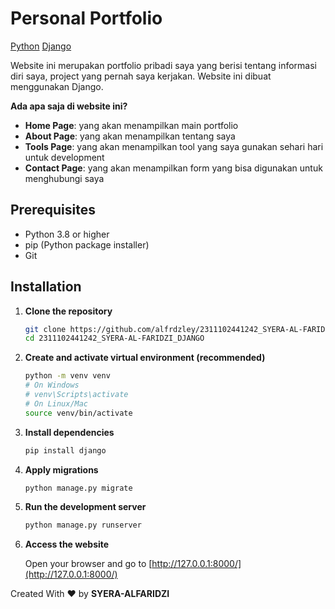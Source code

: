 # Personal Portfolio

[Python](#) [Django](#)

Website ini merupakan portfolio pribadi saya yang berisi tentang informasi diri saya, project yang pernah saya kerjakan. Website ini dibuat menggunakan Django.

**Ada apa saja di website ini?**

- **Home Page**: yang akan menampilkan main portfolio
- **About Page**: yang akan menampilkan tentang saya
- **Tools Page**: yang akan menampilkan tool yang saya gunakan sehari hari untuk development
- **Contact Page**: yang akan menampilkan form yang bisa digunakan untuk menghubungi saya

## Prerequisites

- Python 3.8 or higher
- pip (Python package installer)
- Git

## Installation

1. **Clone the repository**

   ```bash
   git clone https://github.com/alfrdzley/2311102441242_SYERA-AL-FARIDZI_DJANGO
   cd 2311102441242_SYERA-AL-FARIDZI_DJANGO
   ```

2. **Create and activate virtual environment (recommended)**

   ```bash
   python -m venv venv
   # On Windows
   # venv\Scripts\activate
   # On Linux/Mac
   source venv/bin/activate
   ```

3. **Install dependencies**

   ```bash
   pip install django
   ```

4. **Apply migrations**

   ```bash
   python manage.py migrate
   ```

5. **Run the development server**

   ```bash
   python manage.py runserver
   ```

6. **Access the website**

   Open your browser and go to [http://127.0.0.1:8000/](http://127.0.0.1:8000/)

Created With ❤️ by **SYERA-ALFARIDZI**
